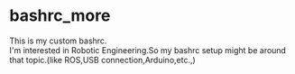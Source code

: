 # bashrc_more
This is my custom bashrc.<br>
I'm interested in Robotic Engineering.So my bashrc setup might be around that topic.(like ROS,USB connection,Arduino,etc.,)

